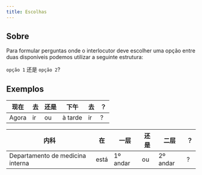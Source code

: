 ```yaml
---
title: Escolhas
---
```


## Sobre
Para formular perguntas onde o interlocutor deve escolher uma opção entre duas disponíveis podemos utilizar a seguinte estrutura:

`opção 1` 还是 `opção 2`?

## Exemplos

| 现在    | 去   | 还是  | 下午      | 去   | ？   |
| ----- | --- | --- | ------- | --- | --- |
| Agora | ir  | ou  | à tarde | ir  | ?   |

| 内科                               | 在    | 一层       | 还是  | 二层       | ？   |
| -------------------------------- | ---- | -------- | --- | -------- | --- |
| Departamento de medicina interna | está | 1º andar | ou  | 2º andar | ?   |
